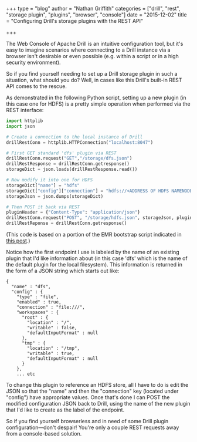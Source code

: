 +++
type = "blog"
author = "Nathan Griffith"
categories = ["drill", "rest", "storage plugin", "plugins", "browser", "console"]
date = "2015-12-02"
title = "Configuring Drill's storage plugins with the REST API"

+++

The Web Console of Apache Drill is an intuitive configuration tool, but it's easy to imagine scenarios where connecting 
to a Drill instance via a browser isn't desirable or even possible (e.g. within a script or in a high security
environment).

So if you find yourself needing to set up a Drill storage plugin in such a situation, what should you do? Well, in cases
like this Drill's built-in REST API comes to the rescue.

As demonstrated in the following Python script, setting up a new plugin (in this case one for HDFS) is a pretty simple
operation when performed via the REST interface:

```python
import httplib
import json

# Create a connection to the local instance of Drill
drillRestConn = httplib.HTTPConnection("localhost:8047")

# First GET standard 'dfs' plugin via REST
drillRestConn.request("GET","/storage/dfs.json")
drillRestResponse = drillRestConn.getresponse()
storageDict = json.loads(drillRestResponse.read())

# Now modify it into one for HDFS
storageDict["name"] = "hdfs"
storageDict["config"]["connection"] = "hdfs://<ADDRESS OF HDFS NAMENODE>:8020"
storageJson = json.dumps(storageDict)

# Then POST it back via REST
pluginHeader = {"Content-Type": "application/json"}
drillRestConn.request("POST", "/storage/hdfs.json", storageJson, pluginHeader)
drillRestReponse = drillRestConn.getresponse()
```

(This code is based on a portion of the EMR bootstrap script indicated in [this
post](http://www.dremio.com/blog/bootstrapping-an-interactive-sql-environment-on-amazon-emr/).)

Notice how the first endpoint I use is labeled by the name of an existing plugin that I'd like information about (in
this case 'dfs' which is the name of the default plugin for the local filesystem). This information is returned in the
form of a JSON string which starts out like:

```
{
  "name" : "dfs",
  "config" : {
    "type" : "file",
    "enabled" : true,
    "connection" : "file:///",
    "workspaces" : {
      "root" : {
        "location" : "/",
        "writable" : false,
        "defaultInputFormat" : null
      },
      "tmp" : {
        "location" : "/tmp",
        "writable" : true,
        "defaultInputFormat" : null
      }
    },
    ... etc
```

To change this plugin to reference an HDFS store, all I have to do is edit the JSON so that the "name" and then the
"connection" key (located under "config") have appropriate values. Once that's done I can POST the modified
configuration JSON back to Drill, using the name of the new plugin that I'd like to create as the label of the endpoint.

So if you find yourself browserless and in need of some Drill plugin configuration&mdash;don't despair! You're only a
couple REST requests away from a console-based solution.
